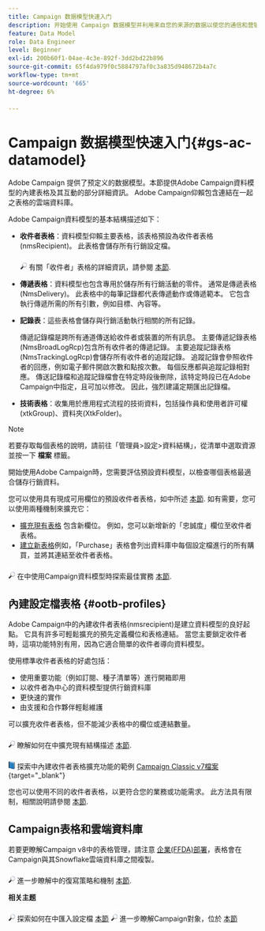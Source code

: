 ```yaml
---
title: Campaign 数据模型快速入门
description: 开始使用 Campaign 数据模型并利用来自您的来源的数据以使您的通信和营销输出受益。
feature: Data Model
role: Data Engineer
level: Beginner
exl-id: 200b60f1-04ae-4c3e-892f-3dd2bd22b896
source-git-commit: 65f4da979f0c5884797af0c3a835d948672b4a7c
workflow-type: tm+mt
source-wordcount: '665'
ht-degree: 6%

---
```


# Campaign 数据模型快速入门{#gs-ac-datamodel}

Adobe Campaign 提供了预定义的数据模型。本節提供Adobe Campaign資料模型的內建表格及其互動的部分詳細資訊。 Adobe Campaign仰賴包含連結在一起之表格的雲端資料庫。

Adobe Campaign資料模型的基本結構描述如下：

* **收件者表格**：資料模型仰賴主要表格，該表格預設為收件者表格(nmsRecipient)。 此表格會儲存所有行銷設定檔。

   ![](../assets/do-not-localize/glass.png) 有關「收件者」表格的詳細資訊，請參閱 [本節](#ootb-profiles).

* **傳遞表格**：資料模型也包含專用於儲存所有行銷活動的零件。 通常是傳遞表格(NmsDelivery)。 此表格中的每筆記錄都代表傳遞動作或傳遞範本。 它包含執行傳遞所需的所有引數，例如目標、內容等。

* **記錄表**：這些表格會儲存與行銷活動執行相關的所有記錄。

   傳遞記錄檔是跨所有通道傳送給收件者或裝置的所有訊息。 主要傳遞記錄表格(NmsBroadLogRcp)包含所有收件者的傳遞記錄。
主要追蹤記錄表格(NmsTrackingLogRcp)會儲存所有收件者的追蹤記錄。 追蹤記錄會參照收件者的回應，例如電子郵件開啟次數和點按次數。 每個反應都與追蹤記錄相對應。
傳送記錄檔和追蹤記錄檔會在特定時段後刪除，該特定時段已在Adobe Campaign中指定，且可加以修改。 因此，強烈建議定期匯出記錄檔。

* **技術表格**：收集用於應用程式流程的技術資料，包括操作員和使用者許可權(xtkGroup)、資料夾(XtkFolder)。

>[!NOTE]
>
>若要存取每個表格的說明，請前往「管理員>設定>資料結構」，從清單中選取資源並按一下 **檔案** 標籤。

開始使用Adobe Campaign時，您需要評估預設資料模型，以檢查哪個表格最適合儲存行銷資料。

您可以使用具有現成可用欄位的預設收件者表格，如中所述 [本節](#ootb-profiles). 如有需要，您可以使用兩種機制來擴充它：

* [擴充現有表格](extend-schema.md) 包含新欄位。 例如，您可以新增新的「忠誠度」欄位至收件者表格。
* [建立新表格](create-schema.md)例如，「Purchase」表格會列出資料庫中每個設定檔進行的所有購買，並將其連結至收件者表格。

![](../assets/do-not-localize/glass.png) 在中使用Campaign資料模型時探索最佳實務 [本節](datamodel-best-practices.md).

## 內建設定檔表格 {#ootb-profiles}

Adobe Campaign中的內建收件者表格(nmsrecipient)是建立資料模型的良好起點。 它具有許多可輕鬆擴充的預先定義欄位和表格連結。 當您主要鎖定收件者時，這項功能特別有用，因為它適合簡單的收件者導向資料模型。

使用標準收件者表格的好處包括：

* 使用重要功能（例如訂閱、種子清單等）進行開箱即用
* 以收件者為中心的資料模型提供行銷資料庫
* 更快速的實作
* 由支援和合作夥伴輕鬆維護

可以擴充收件者表格，但不能減少表格中的欄位或連結數量。

![](../assets/do-not-localize/glass.png) 瞭解如何在中擴充現有結構描述 [本節](extend-schema.md).

![](../assets/do-not-localize/book.png) 探索中內建收件者表格擴充功能的範例 [Campaign Classic v7檔案](https://experienceleague.adobe.com/docs/campaign-classic/using/configuring-campaign-classic/editing-schemas/examples-of-schemas-edition.html#extending-a-table){target="_blank"}

您也可以使用不同的收件者表格，以更符合您的業務或功能需求。 此方法具有限制，相關說明請參閱 [本節](custom-recipient.md).

## Campaign表格和雲端資料庫

若要更瞭解Campaign v8中的表格管理，請注意 [企業(FFDA)部署](../architecture/enterprise-deployment.md)，表格會在Campaign與其Snowflake雲端資料庫之間複製。

![](../assets/do-not-localize/glass.png) 進一步瞭解中的復寫策略和機制 [本節](../architecture/replication.md).

**相关主题**

![](../assets/do-not-localize/glass.png) 探索如何在中匯入設定檔 [本節](../start/import.md)
![](../assets/do-not-localize/glass.png) 進一步瞭解Campaign對象，位於 [本節](../start/audiences.md)
